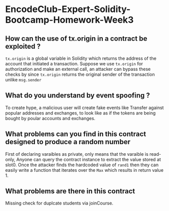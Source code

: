 
# EncodeClub-Expert-Solidity-Bootcamp-Homework-Week3

## How can the use of tx.origin in a contract be exploited ?
`tx.origin` is a global variable in Solidity which returns the address of the account that initiated a transaction. 
Suppose we use `tx.origin` for authorization and make an external call, an attacker can bypass these checks by since
`tx.origin` returns the original sender of the transaction unlike `msg.sender` 

## What do you understand by event spoofing ?
To create hype, a malicious user will create fake events like Transfer against popular addresses and exchanges, to look 
like as if the tokens are being bought by poular accounts and exchanges.

## What problems can you find in this contract designed to produce a random number
First of declaring varaibles as private, only means that the varaible is read-only, Anyone can query the contract instance
to extract the value stored at slot0. Once the attacker finds the hardcoded value of `rand1` then they can easily write a 
function that iterates over the `Max` which results in return value 1.

## What problems are there in this contract
Missing check for duplcate students via joinCourse.
